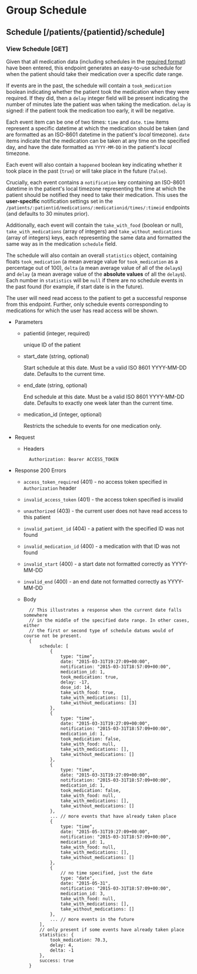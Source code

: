 # Group Schedule
## Schedule [/patients/{patientid}/schedule]
### View Schedule [GET]
Given that all medication data (including schedules in the [required format](#medications))
have been entered, this endpoint generates an easy-to-use schedule for when the patient
should take their medication over a specific date range.

If events are in the past, the schedule will contain a `took_medication` boolean indicating
whether the patient took the medication when they were required. If they did, then a
`delay` integer field will be present indicating the number of minutes late the patient was
when taking the medication. `delay` is signed: if the patient took the medication too early,
it will be negative.

Each event item can be one of two times: `time` and `date`. `time` items represent a specific
datetime at which the medication should be taken (and are formatted as an ISO-8601 datetime
in the patient's _local_ timezone). `date` items indicate that the medication can be taken at
any time on the specified day, and have the date formatted as `YYYY-MM-DD` in the patient's
_local_ timezone.

Each event will also contain a `happened` boolean key indicating whether it took place in the
past (`true`) or will take place in the future (`false`).

Crucially, each event contains a `notification` key containing an ISO-8601 datetime in the
patient's local timezone representing the time at which the patient should be notified they need
to take their medication. This uses the **user-specific** notification settings set in
the `/patients/:patientid/medications/:medicationid/times/:timeid` endpoints (and defaults to
30 minutes prior).

Additionally, each event will contain the `take_with_food` (boolean or null), `take_with_medications`
(array of integers) and `take_without_medications` (array of integers) keys, each representing
the same data and formatted the same way as in the medication `schedule` field.

The schedule will also contain an overall `statistics` object, containing floats `took_medication`
(a mean average value for `took_medication` as a percentage out of 100), `delta` (a mean average
value of all of the `delay`s) and `delay` (a mean average value of the **absolute values** of all
the `delay`s). Each number in `statistics` will be `null` if there are no schedule events in
the past found (for example, if start date is in the future).

The user will need read access to the patient to get a successful response from this endpoint.
Further, only schedule events corresponding to medications for which the user has read access
will be shown.

+ Parameters
    + patientid (integer, required)

        unique ID of the patient

    + start_date (string, optional)

        Start schedule at this date. Must be a valid ISO 8601 YYYY-MM-DD date. Defaults
        to the current time.

    + end_date (string, optional)

        End schedule at this date. Must be a valid ISO 8601 YYYY-MM-DD date. Defaults to exactly
        one week later than the current time.

    + medication_id (integer, optional)

        Restricts the schedule to events for one medication only.

+ Request
    + Headers

            Authorization: Bearer ACCESS_TOKEN

+ Response 200
    Errors
    + `access_token_required` (401) - no access token specified in
    `Authorization` header
    + `invalid_access_token` (401) - the access token specified is invalid
    + `unauthorized` (403) - the current user does not have read access to this patient
    + `invalid_patient_id` (404) - a patient with the specified ID was not found
    + `invalid_medication_id` (400) - a medication with that ID was not found
    + `invalid_start` (400) - a start date not formatted correctly as YYYY-MM-DD
    + `invalid_end` (400) - an end date not formatted correctly as YYYY-MM-DD

    + Body

            // This illustrates a response when the current date falls somewhere
            // in the middle of the specified date range. In other cases, either
            // the first or second type of schedule datums would of course not be present.
            {
                schedule: [
                    {
                        type: "time",
                        date: "2015-03-31T19:27:09+00:00",
                        notification: "2015-03-31T18:57:09+00:00",
                        medication_id: 1,
                        took_medication: true,
                        delay: -17,
                        dose_id: 14,
                        take_with_food: true,
                        take_with_medications: [1],
                        take_without_medications: [3]
                    },
                    {
                        type: "time",
                        date: "2015-03-31T19:27:09+00:00",
                        notification: "2015-03-31T18:57:09+00:00",
                        medication_id: 1,
                        took_medication: false,
                        take_with_food: null,
                        take_with_medications: [],
                        take_without_medications: []
                    },
                    {
                        type: "time",
                        date: "2015-03-31T19:27:09+00:00",
                        notification: "2015-03-31T18:57:09+00:00",
                        medication_id: 1,
                        took_medication: false,
                        take_with_food: null,
                        take_with_medications: [],
                        take_without_medications: []
                    },
                    ... // more events that have already taken place
                    {
                        type: "time",
                        date: "2015-05-31T19:27:09+00:00",
                        notification: "2015-03-31T18:57:09+00:00",
                        medication_id: 1,
                        take_with_food: null,
                        take_with_medications: [],
                        take_without_medications: []
                    },
                    {
                        // no time specified, just the date
                        type: "date",
                        date: "2015-05-31",
                        notification: "2015-03-31T18:57:09+00:00",
                        medication_id: 3,
                        take_with_food: null,
                        take_with_medications: [],
                        take_without_medications: []
                    },
                    ... // more events in the future
                ],
                // only present if some events have already taken place
                statistics: {
                    took_medication: 70.3,
                    delay: 4,
                    delta: -1
                },
                success: true
            }
